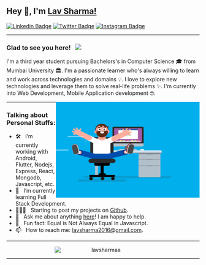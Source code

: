 ## Hey 👋, I'm [Lav Sharma!](https://github.com/lavsharmaa/)

[![Linkedin Badge](https://img.shields.io/badge/-LinkedIn-0e76a8?style=flat-square&logo=Linkedin&logoColor=white)](https://linkedin.com/in/lavsharmaa)
[![Twitter Badge](https://img.shields.io/badge/-Twitter-00acee?style=flat-square&logo=Twitter&logoColor=white)](https://twitter.com/lavsharmaa)
[![Instagram Badge](https://img.shields.io/badge/-Instagram-e4405f?style=flat-square&logo=Instagram&logoColor=white)](https://instagram.com/lavsharmaa/)

<hr>

### Glad to see you here! &nbsp; ![](https://visitor-badge.glitch.me/badge?page_id=lavsharmaa.lavsharmaa&style=flat-square&color=0088cc)

I'm a third year student pursuing Bachelors's in Computer Science 🎓 from Mumbai University 🏛. I'm a passionate learner who's always willing to learn and work across technologies and domains 💡. I love to explore new technologies and leverage them to solve real-life problems ✨. I'm currently into Web Development, Mobile Application development 🤓.

<img align="right" height="250" width="375" alt="" src="https://raw.githubusercontent.com/lavsharmaa/lavsharmaa/master/coder.gif" />

<hr>

### Talking about Personal Stuffs:

- 🛠 &nbsp; I’m currently working with Android, Flutter, Nodejs, <br /> Express, React, Mongodb, Javascript, etc.
- 🚀 &nbsp; I’m currently learning Full Stack Development.
- 👨🏻‍💻 &nbsp; Starting to post my projects on [Github](https://github.com/lavsharmaa).
- 💬 &nbsp; Ask me about anything [here](https://github.com/lavsharmaa/lavsharmaa/issues/)! I am happy to help.
- 👾 &nbsp; Fun fact: Equal is Not Always Equal in Javascript.
- 📫 &nbsp; How to reach me: lavsharma2016@gmail.com.

<hr>

<p align="center" style="display: flex;justify-content: space-around;">
<img align="center" width="50%" src="https://github-readme-stats.vercel.app/api?username=lavsharmaa&show_icons=true&count_private=true&include_all_commits=true" alt="lavsharmaa"/>
</p>

<hr>
